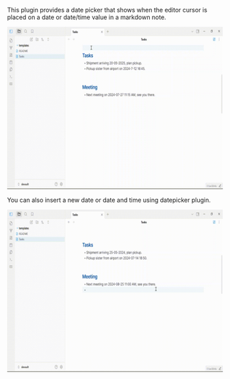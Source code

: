 This plugin provides a date picker that shows when the editor cursor is placed on a date or date/time value in a markdown note.


![datepicker-demo](./datepicker-demo.gif)

You can also insert a new date or date and time using datepicker plugin.

![datepicker-insert-demo](./datepicker-insert-demo.gif)
